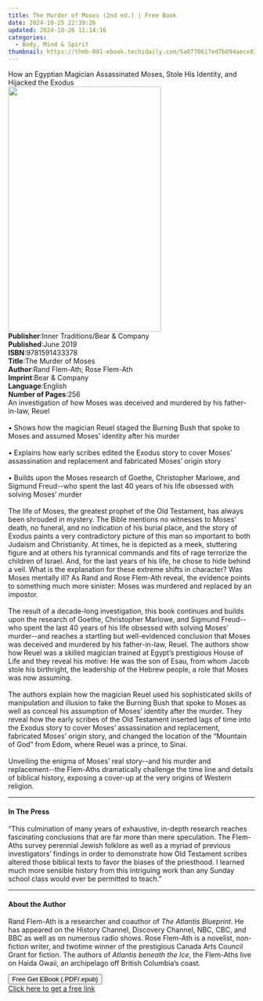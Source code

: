 ```yaml
---
title: The Murder of Moses (2nd ed.) | Free Book
date: 2024-10-25 22:39:26
updated: 2024-10-26 11:14:16
categories:
  - Body, Mind & Spirit
thumbnail: https://thmb-001-ebook.techidaily.com/5a0770617ed7b094aece83b10a332316230d90e745aa0a23202c2a276a328b91.jpg
---
```

<main id="book-container">
  <div class="flex flex-col">
    <div class="book-brief flex-1 py-6 px-4 sm:p-6 md:py-10 md:px-8">
      <!-- brief-->
      <div class="book-brief-main">
        How an Egyptian Magician Assassinated Moses, Stole His Identity, and
        Hijacked the Exodus
      </div>
    </div>
    <div
      class="book-meta-info flex-1 grid gap-4 col-start-1 col-end-3 row-start-1 sm:mb-6 sm:grid-cols-4 lg:gap-6 lg:col-start-2 lg:row-end-6 lg:row-span-6 lg:mb-0"
    >
      <div
        class="book-meta-info-left place-content-center mt-4 p-4 text-sm leading-6 col-start-2 col-span-2 dark:text-slate-400"
      >
        <img
          class="w-full h-500 object-cover rounded-lg sm:h-255 sm:col-span-2 lg:col-span-full"
          src="https://img-001-ebook.techidaily.com/b6a70276a8433a8445407fa13a79bc330cc1b567e632fa6dc969f8659ae65405.jpg"
          alt=""
          width="312"
          height="500"
        />
      </div>
      <div
        class="book-meta-info-right mt-2 col-start-1 row-start-2 col-span-3 self-center"
      >
        <!-- meta data  -->
        <div class="flex flex-col px-4 md:px-8">
          <div class="flex-1">
            <strong>Publisher</strong>:<span class="px-2"
              >Inner Traditions/Bear &amp; Company</span
            >
          </div>
          <div class="flex-1">
            <strong>Published</strong>:<span class="px-2">June 2019</span>
          </div>
          <div class="flex-1">
            <strong>ISBN</strong>:<span class="px-2">9781591433378</span>
          </div>
          <div class="flex-1">
            <strong>Title</strong>:<span class="px-2">The Murder of Moses</span>
          </div>
          <div class="flex-1">
            <strong>Author</strong>:<span class="px-2"
              >Rand Flem-Ath; Rose Flem-Ath</span
            >
          </div>
          <div class="flex-1">
            <strong>Imprint</strong>:<span class="px-2"
              >Bear &amp; Company</span
            >
          </div>
          <div class="flex-1">
            <strong>Language</strong>:<span class="px-2">English</span>
          </div>
          <div class="flex-1">
            <strong>Number of Pages</strong>:<span class="px-2">256</span>
          </div>
        </div>
      </div>
    </div>
    <div class="book-description flex-1 py-6 px-4 sm:p-6 md:py-10 md:px-8">
      <div class="book-description-main">
        <div accordion-content="" id="description">
          An investigation of how Moses was deceived and murdered by his
          father-in-law, Reuel <br /><br />• Shows how the magician Reuel staged
          the Burning Bush that spoke to Moses and assumed Moses’ identity after
          his murder <br /><br />• Explains how early scribes edited the Exodus
          story to cover Moses’ assassination and replacement and fabricated
          Moses’ origin story <br /><br />• Builds upon the Moses research of
          Goethe, Christopher Marlowe, and Sigmund Freud--who spent the last 40
          years of his life obsessed with solving Moses’ murder <br /><br />The
          life of Moses, the greatest prophet of the Old Testament, has always
          been shrouded in mystery. The Bible mentions no witnesses to Moses’
          death, no funeral, and no indication of his burial place, and the
          story of Exodus paints a very contradictory picture of this man so
          important to both Judaism and Christianity. At times, he is depicted
          as a meek, stuttering figure and at others his tyrannical commands and
          fits of rage terrorize the children of Israel. And, for the last years
          of his life, he chose to hide behind a veil. What is the explanation
          for these extreme shifts in character? Was Moses mentally ill? As Rand
          and Rose Flem-Ath reveal, the evidence points to something much more
          sinister: Moses was murdered and replaced by an impostor.
          <br /><br />The result of a decade-long investigation, this book
          continues and builds upon the research of Goethe, Christopher Marlowe,
          and Sigmund Freud--who spent the last 40 years of his life obsessed
          with solving Moses’ murder--and reaches a startling but well-evidenced
          conclusion that Moses was deceived and murdered by his father-in-law,
          Reuel. The authors show how Reuel was a skilled magician trained at
          Egypt’s prestigious House of Life and they reveal his motive: He was
          the son of Esau, from whom Jacob stole his birthright, the leadership
          of the Hebrew people, a role that Moses was now assuming.
          <br /><br />The authors explain how the magician Reuel used his
          sophisticated skills of manipulation and illusion to fake the Burning
          Bush that spoke to Moses as well as conceal his assumption of Moses’
          identity after the murder. They reveal how the early scribes of the
          Old Testament inserted lags of time into the Exodus story to cover
          Moses’ assassination and replacement, fabricated Moses’ origin story,
          and changed the location of the “Mountain of God” from Edom, where
          Reuel was a prince, to Sinai. <br /><br />Unveiling the enigma of
          Moses’ real story--and his murder and replacement--the Flem-Aths
          dramatically challenge the time line and details of biblical history,
          exposing a cover-up at the very origins of Western religion.
        </div>
        <div class="accordion-fader"></div>
      </div>
    </div>
    <div class="book-excerpts flex-1 py-6 px-4 sm:p-6 md:py-10 md:px-8">
      <!-- excerpts-->
      <div class="book-excerpts-main">
        <hr />
        <h4 class="placeholder placeholder-heading">
          <span>In The Press</span>
        </h4>
        <p>
          “This culmination of many years of exhaustive, in-depth research
          reaches fascinating conclusions that are far more than mere
          speculation. The Flem-Aths survey perennial Jewish folklore as well as
          a myriad of previous investigators’ findings in order to demonstrate
          how Old Testament scribes altered those biblical texts to favor the
          biases of the priesthood. I learned much more sensible history from
          this intriguing work than any Sunday school class would ever be
          permitted to teach.”
        </p>
      </div>
    </div>
    <div class="book-about-author flex-1 py-6 px-4 sm:p-6 md:py-10 md:px-8">
      <!-- about author-->
      <div class="book-main-author-main">
        <hr />
        <h4 class="placeholder placeholder-heading">
          <span>About the Author</span>
        </h4>
        <p>
          Rand Flem-Ath is a researcher and coauthor of
          <i>The Atlantis Blueprint</i>. He has appeared on the History Channel,
          Discovery Channel, NBC, CBC, and BBC as well as on numerous radio
          shows. Rose Flem-Ath is a novelist, non-fiction writer, and twotime
          winner of the prestigious Canada Arts Council Grant for fiction. The
          authors of <i>Atlantis beneath the Ice</i>, the Flem-Aths live on
          Haida Gwaii, an archipelago off British Columbia’s coast.
        </p>
      </div>
    </div>
    <div class="book-free-get flex-1 py-6 px-4 sm:p-6 md:py-10 md:px-8">
      <button
        id="btn-free-get"
        class="bg-blue-500 hover:bg-blue-700 text-white font-bold py-2 px-4 rounded"
      >
        Free Get EBook (.PDF/.epub)
      </button>
      <div id="countdown-display" class="px-2 text-lg mt-2"></div>
      <a
        id="free-link"
        class="hidden bg-blue-500 hover:bg-blue-700 text-white font-bold py-2 px-4 rounded"
        href="https://www.ebooks.com/en-us/book/209518624/the-murder-of-moses/rand-flem-ath/"
        target="_blank"
        >Click here to get a free link</a
      >
    </div>
    <script>
      let countdownTime = 0;
      let countdownInterval = null;
      document
        .getElementById('btn-free-get')
        .addEventListener('click', startCountdown);
      function startCountdown() {
        countdownTime = new Date().getTime() + 60000 * 3;
        countdownInterval = setInterval(updateCountdown, 1000);
        document.getElementById('btn-free-get').disabled = true;
        document
          .getElementById('btn-free-get')
          .classList.add('bg-gray-500', 'cursor-not-allowed');
      }
      function updateCountdown() {
        let currentTime = new Date().getTime();
        let timeLeft = countdownTime - currentTime;
        let secondsLeft = Math.floor(timeLeft / 1000);
        document.getElementById('countdown-display').innerHTML =
          `Remaining time: ${secondsLeft} seconds.`;
        if (secondsLeft <= 0) {
          clearInterval(countdownInterval);
          document.getElementById('btn-free-get').classList.add('hidden');
          document.getElementById('free-link').classList.remove('hidden');
          document.getElementById('countdown-display').innerHTML = '';
        }
      }
    </script>
  </div>
</main>
